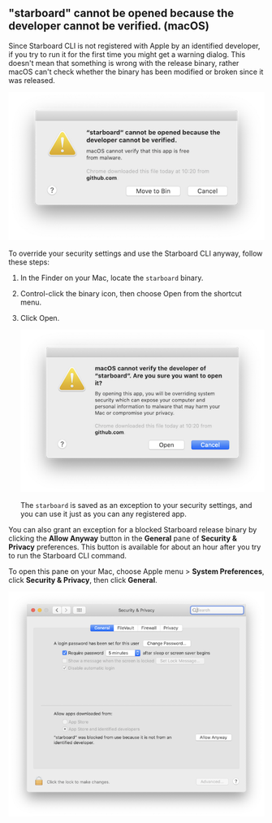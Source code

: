 ## "starboard" cannot be opened because the developer cannot be verified. (macOS)

Since Starboard CLI is not registered with Apple by an identified developer, if you try to run it for the first time
you might get a warning dialog. This doesn't mean that something is wrong with the release binary, rather macOS can't
check whether the binary has been modified or broken since it was released.

![](./../images/troubleshooting/developer-not-verified.png)

To override your security settings and use the Starboard CLI anyway, follow these steps:

1. In the Finder on your Mac, locate the `starboard` binary.
2. Control-click the binary icon, then choose Open from the shortcut menu.
3. Click Open.

   ![](./../images/troubleshooting/control-click-open.png)

   The `starboard` is saved as an exception to your security settings, and you can use it just as you can any registered
   app.

You can also grant an exception for a blocked Starboard release binary by clicking the **Allow Anyway** button in the
**General** pane of **Security & Privacy** preferences. This button is available for about an hour after you try to run the
Starboard CLI command.

To open this pane on your Mac, choose Apple menu > **System Preferences**, click **Security & Privacy**, then click **General**.

![](./../images/troubleshooting/developer-not-verified-remediation.png)
